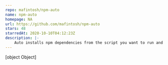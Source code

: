 ```yaml
---
repo: mafintosh/npm-auto
name: npm-auto
homepage: NA
url: https://github.com/mafintosh/npm-auto
stars: 48
starredAt: 2020-10-10T04:12:23Z
description: |-
    Auto installs npm dependencies from the script you want to run and runs the script
---
```


[object Object]
